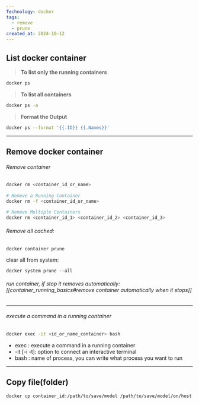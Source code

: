 ```yaml
---
Technology: docker
tags:
  - remove
  - prune
created_at: 2024-10-12
---
```

## List docker container

> **To list only the running containers**
```sh
docker ps
```

> **To list all containers**
```sh
docker ps -a
```

> **Format the Output**
```sh
docker ps --format '{{.ID}} {{.Names}}'
```

***
## Remove docker container

###### Remove container
```sh
docker rm <container_id_or_name>
	
# Remove a Running Container
docker rm -f <container_id_or_name>

# Remove Multiple Containers
docker rm <container_id_1> <container_id_2> <container_id_3>
```

###### Remove all cached:
```
docker container prune
```

clear all from system:
```
docker system prune --all
```

###### run container, if stop it removes automatically: [[container_running_basics#remove container automatically when it stops]]
***
###### execute a command in a running container
```sh
docker exec -it <id_or_name_container> bash
```
 -  exec : execute a command in a running container
 - -it [-i -t]: option to connect an interactive terminal
 - bash : name of process, you can write what process you want to run

***
## Copy file(folder)
```sh
docker cp container_id:/path/to/save/model /path/to/save/model/on/host
```